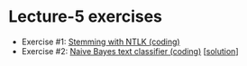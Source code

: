 # Lecture-5 exercises

  * Exercise #1: [Stemming with NTLK (coding)](exercise_1.ipynb)
  * Exercise #2: [Naive Bayes text classifier (coding)](exercise_2.ipynb) [[solution](exercise_2_solution.ipynb)]
